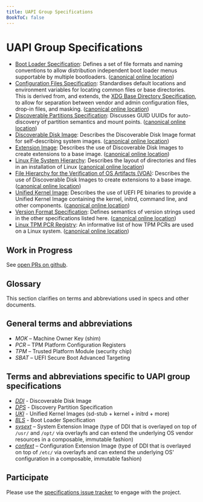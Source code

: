 ```yaml
---
title: UAPI Group Specifications
BookToC: false
---
```


# UAPI Group Specifications

* [Boot Loader Specification](specs/boot_loader_specification.md):
  Defines a set  of file formats and naming conventions to allow distribution independent boot loader menus supportable by multiple bootloaders.
  ([canonical online location](https://uapi-group.org/specifications/specs/boot_loader_specification/))
* [Configuration Files Specification](specs/configuration_files_specification.md):
  Standardises default locations and environment variables for locating common files or base directories.
  This is derived from, and extends, the [XDG Base Directory Specification](https://specifications.freedesktop.org/basedir-spec/basedir-spec-latest.html),
  to allow for separation between vendor and admin configuration files, drop-in files, and masking.
  ([canonical online location](https://uapi-group.org/specifications/specs/configuration_files_specification/))
* [Discoverable Partitions Specification](specs/discoverable_partitions_specification.md):
  Discusses GUID UUIDs for auto-discovery of partition semantics and mount points.
  ([canonical online location](https://uapi-group.org/specifications/specs/discoverable_partitions_specification/))
* [Discoverable Disk Image](specs/discoverable_disk_image.md):
  Describes the Discoverable Disk Image format for self-describing system images.
  ([canonical online location](https://uapi-group.org/specifications/specs/discoverable_disk_image/))
* [Extension Image](specs/extension_image.md):
  Describes the use of Discoverable Disk Images to create extensions to a base image.
  ([canonical online location](https://uapi-group.org/specifications/specs/extension_image/))
* [Linux File System Hierarchy](specs/linux_file_system_hierarchy.md):
  Describes the layout of directories and files in an installation of Linux
  ([canonical online location](https://uapi-group.org/specifications/specs/linux_file_system_hierarchy/))
* [File Hierarchy for the Verification of OS Artifacts (VOA)](file_hierarchy_for_the_verification_of_os_artifacts.md):
  Describes the use of Discoverable Disk Images to create extensions to a base image.
  ([canonical online location](https://uapi-group.org/specifications/specs/file_hierarchy_for_the_verification_of_os_artifacts/))
* [Unified Kernel Image](specs/unified_kernel_image.md):
  Describes the use of UEFI PE binaries to provide a Unified Kernel Image containing the kernel, initrd, command line, and other components.
  ([canonical online location](https://uapi-group.org/specifications/specs/unified_kernel_image/))
* [Version Format Specification](specs/version_format_specification.md):
  Defines semantics of version strings used in the other specifications listed here.
  ([canonical online location](https://uapi-group.org/specifications/specs/version_format_specification/))
* [Linux TPM PCR Registry](specs/linux_tpm_pcr_registry.md):
  An informative list of how TPM PCRs are used on a Linux system.
  ([canonical online location](https://uapi-group.org/specifications/specs/linux_tpm_pcr_registry/))

## Work in Progress

See [open PRs on github](https://github.com/uapi-group/specifications/pulls?q=is%3Apr+is%3Aopen+sort%3Aupdated-desc).

## Glossary

This section clarifies on terms and abbreviations used in specs and other documents.

## General terms and abbreviations
- *MOK* – Machine Owner Key (shim)
- *PCR* – TPM Platform Configuration Registers
- *TPM* – Trusted Platform Module (security chip)
- *SBAT* – UEFI Secure Boot Advanced Targeting

## Terms and abbreviations specific to UAPI group specifications
- [*DDI*](specs/discoverable_disk_image.md) - Discoverable Disk Image
- [*DPS*](specs/discoverable_partitions_specification.md) - Discovery Partition Specification
- [*UKI*](specs/unified_kernel_image.md) - Unified Kernel Images (sd-stub + kernel + initrd + more)
- [*BLS*](specs/boot_loader_specification.md) - Boot Loader Specification
- [*sysext*](specs/extension_image.md) – System Extension Image
  (type of DDI that is overlayed on top of `/usr/` and `/opt/` via overlayfs and can extend the underlying OS vendor resources in a composable, immutable fashion)
- [*confext*](specs/extension_image.md) – Configuration Extension Image
  (type of DDI that is overlayed on top of `/etc/` via overlayfs and can extend the underlying OS' configuration in a composable, immutable fashion)

## Participate

Please use the [specifications issue tracker](https://github.com/uapi-group/specifications/issues) to engage with the project.
